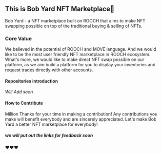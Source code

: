 ## This is Bob Yard NFT Marketplace:carrot:
Bob Yard - a NFT marketplace built on ROOCH that aims to make NFT swapping possible on top of the traditional buying & selling of NFTs. 
### Core Value
We believed in the potential of ROOCH and MOVE language. And we would like to be the most user friendly NFT marketplace in ROOCH ecosystem. What's more, we would like to make direct NFT swap possible on our platform, as we aim build a platform for you to display your inventories and request trades directly with other accounts. 

#### Repositories introduction
*Will Add soon*

#### How to Contribute
Million Thanks for your time in making a contribution! Any contributions you make will benefit everybody and are sincerely appreciated. Let's make Bob Yard a better NFT marketplace for everybody!
##### *we will put out the links for feedback soon*

:heart::heart::heart:
